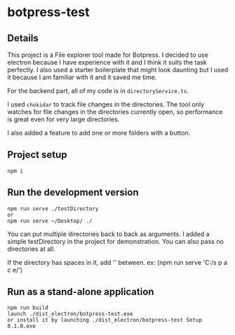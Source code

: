 # botpress-test

## Details
This project is a File explorer tool made for Botpress.
I decided to use electron because I have experience with it and I think it suits the task perfectly. I also used a starter boilerplate that might look daunting but I used it because I am familiar with it and it saved me time.

For the backend part, all of my code is in ``` directoryService.ts ```.


I used ``` chokidar ``` to track file changes in the directories.
The tool only watches for file changes in the directories currently open, so performance is great even for very large directories.

I also added a feature to add one or more folders with a button.

## Project setup
```
npm i
```

## Run the development version
```
npm run serve ./testDirectory
or
npm run serve ~/Desktop/ ./

```
You can put multiple directories back to back as arguments. I added a simple testDirectory in the project for demonstration. You can also pass no directories at all. 

If the directory has spaces in it, add '' between. ex: (npm run serve 'C:/s p a c e/')

## Run as a stand-alone application
```
npm run build
launch ./dist_electron/botpress-test.exe
or install it by launching ./dist_electron/botpress-test Setup 0.1.0.exe
```

